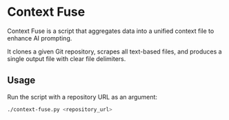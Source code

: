 # Context Fuse

Context Fuse is a script that aggregates data into a unified context file to enhance AI prompting.

It clones a given Git repository, scrapes all text-based files, and produces a single output file with clear file delimiters.

## Usage

Run the script with a repository URL as an argument:

```bash
./context-fuse.py <repository_url>
```
